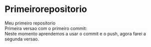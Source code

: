 # Primeirorepositorio
 Meu primeiro repositorio
<br>
Primeira versao com o primeiro commit:
<br>
Neste momento aprendemos a usar o commit e o push, agora farei a segunda versao.